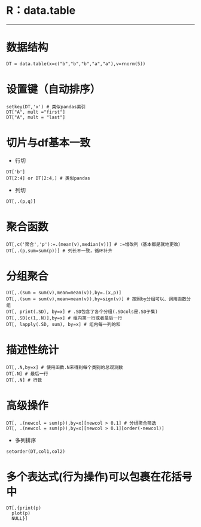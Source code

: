 # R：data.table


---
# 数据结构
```
DT = data.table(x=c("b","b","b","a","a"),v=rnorm(5))
```
# 设置键（自动排序）
```
setkey(DT,'x') # 类似pandas索引
DT["A", mult ="first"]
DT["A", mult = "last"]
```
# 切片与df基本一致
- 行切
```
DT['b']
DT[2:4] or DT[2:4,] # 类似pandas
```
- 列切
```
DT[,.(p,q)]
```

# 聚合函数
```
DT[,c('聚合','p'):=.(mean(v),median(v))] # :=增改列（基本都是就地更改）
DT[,.(p,sum=sum(p))] # 列长不一致，循环补齐
```

# 分组聚合
```
DT[,.(sum = sum(v),mean=mean(v)),by=.(x,p)]
DT[,.(sum = sum(v),mean=mean(v)),by=sign(v)] # 按照by分组可以、调用函数分组
DT[, print(.SD), by=x] # .SD包含了各个分组(.SDcols是.SD子集)
DT[,.SD[c(1,.N)],by=x] # 组内第一行或者最后一行
DT[, lapply(.SD, sum), by=x] # 组内每一列的和
```

# 描述性统计
```
DT[,.N,by=x] # 使用函数.N来得到每个类别的总观测数
DT[.N] # 最后一行
DT[,.N] # 行数
```

# 高级操作
```
DT[, .(newcol = sum(p)),by=x][newcol > 0.1] # 分组聚合筛选
DT[, .(newcol = sum(p)),by=x][newcol > 0.1][order(-newcol)]
```
- 多列排序
```
setorder(DT,col1,col2)
```
# 多个表达式(行为操作)可以包裹在花括号中
```
DT[,{print(p)
  plot(p) 
  NULL}]
``` 